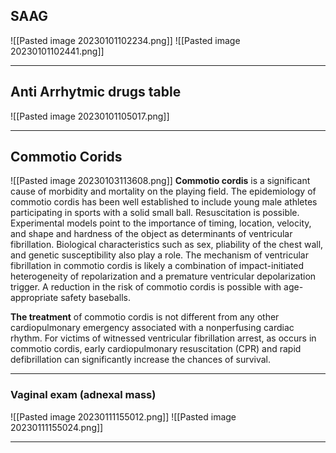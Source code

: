 ## **SAAG** 
![[Pasted image 20230101102234.png]]
![[Pasted image 20230101102441.png]]

---

## Anti Arrhytmic drugs table
![[Pasted image 20230101105017.png]]

---

## Commotio Corids 

![[Pasted image 20230103113608.png]]
**Commotio cordis** is a significant cause of morbidity and mortality on the playing field. The epidemiology of commotio cordis has been well established to include young male athletes participating in sports with a solid small ball. Resuscitation is possible. Experimental models point to the importance of timing, location, velocity, and shape and hardness of the object as determinants of ventricular fibrillation. Biological characteristics such as sex, pliability of the chest wall, and genetic susceptibility also play a role. The mechanism of ventricular fibrillation in commotio cordis is likely a combination of impact-initiated heterogeneity of repolarization and a premature ventricular depolarization trigger. A reduction in the risk of commotio cordis is possible with age-appropriate safety baseballs.

**The treatment** of commotio cordis is not different from any other cardiopulmonary emergency associated with a nonperfusing cardiac rhythm. For victims of witnessed ventricular fibrillation arrest, as occurs in commotio cordis, early cardiopulmonary resuscitation (CPR) and rapid defibrillation can significantly increase the chances of survival.

---

### Vaginal exam (adnexal mass)

![[Pasted image 20230111155012.png]]
![[Pasted image 20230111155024.png]]

---

